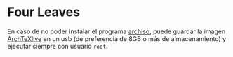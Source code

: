 Four Leaves
===========

En caso de no poder instalar el programa [archiso](https://wiki.archlinux.org/index.php/Archiso),
puede guardar la imagen [ArchTeXlive](https://sourceforge.net/projects/archtexlive/)
en un usb (de preferencia de 8GB o más de almacenamiento) y ejecutar
siempre con usuario `root`.

```console

```